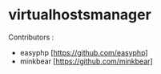 virtualhostsmanager
===================

Contributors :
- easyphp [https://github.com/easyphp]
- minkbear [https://github.com/minkbear]
